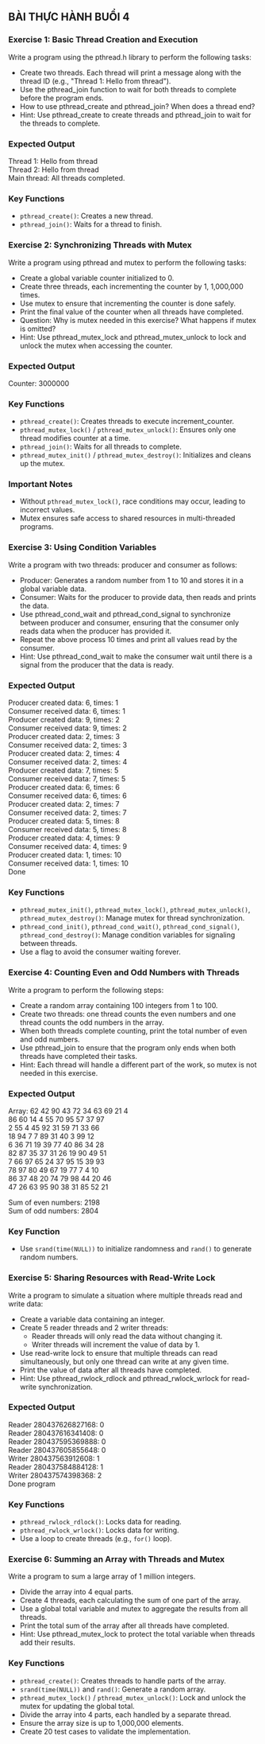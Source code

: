 ## BÀI THỰC HÀNH BUỔI 4

### Exercise 1: Basic Thread Creation and Execution
Write a program using the pthread.h library to perform the following tasks:
- Create two threads. Each thread will print a message along with the thread ID (e.g., "Thread 1: Hello from thread").
- Use the pthread_join function to wait for both threads to complete before the program ends.
- How to use pthread_create and pthread_join? When does a thread end?
- Hint: Use pthread_create to create threads and pthread_join to wait for the threads to complete.

### Expected Output

Thread 1: Hello from thread  
Thread 2: Hello from thread  
Main thread: All threads completed.  

### Key Functions
- `pthread_create()`: Creates a new thread.
- `pthread_join()`: Waits for a thread to finish.

### Exercise 2: Synchronizing Threads with Mutex
Write a program using pthread and mutex to perform the following tasks:
- Create a global variable counter initialized to 0.
- Create three threads, each incrementing the counter by 1, 1,000,000 times.
- Use mutex to ensure that incrementing the counter is done safely.
- Print the final value of the counter when all threads have completed.
- Question: Why is mutex needed in this exercise? What happens if mutex is omitted?
- Hint: Use pthread_mutex_lock and pthread_mutex_unlock to lock and unlock the mutex when accessing the counter.

### Expected Output
Counter: 3000000

### Key Functions
- `pthread_create()`: Creates threads to execute increment_counter.
- `pthread_mutex_lock()` / `pthread_mutex_unlock()`: Ensures only one thread modifies counter at a time.
- `pthread_join()`: Waits for all threads to complete.
- `pthread_mutex_init()` / `pthread_mutex_destroy()`: Initializes and cleans up the mutex.

### Important Notes
- Without `pthread_mutex_lock()`, race conditions may occur, leading to incorrect values.
- Mutex ensures safe access to shared resources in multi-threaded programs.

### Exercise 3: Using Condition Variables
Write a program with two threads: producer and consumer as follows:
- Producer: Generates a random number from 1 to 10 and stores it in a global variable data.
- Consumer: Waits for the producer to provide data, then reads and prints the data.
- Use pthread_cond_wait and pthread_cond_signal to synchronize between producer and consumer, ensuring that the consumer only reads data when the producer has provided it.
- Repeat the above process 10 times and print all values read by the consumer.
- Hint: Use pthread_cond_wait to make the consumer wait until there is a signal from the producer that the data is ready.

### Expected Output

Producer created data: 6, times: 1  
Consumer received data: 6, times: 1  
Producer created data: 9, times: 2  
Consumer received data: 9, times: 2  
Producer created data: 2, times: 3  
Consumer received data: 2, times: 3  
Producer created data: 2, times: 4  
Consumer received data: 2, times: 4  
Producer created data: 7, times: 5  
Consumer received data: 7, times: 5  
Producer created data: 6, times: 6  
Consumer received data: 6, times: 6  
Producer created data: 2, times: 7  
Consumer received data: 2, times: 7  
Producer created data: 5, times: 8  
Consumer received data: 5, times: 8  
Producer created data: 4, times: 9  
Consumer received data: 4, times: 9  
Producer created data: 1, times: 10  
Consumer received data: 1, times: 10  
Done

### Key Functions
- `pthread_mutex_init()`, `pthread_mutex_lock()`, `pthread_mutex_unlock()`, `pthread_mutex_destroy()`: Manage mutex for thread synchronization.
- `pthread_cond_init()`, `pthread_cond_wait()`, `pthread_cond_signal()`, `pthread_cond_destroy()`: Manage condition variables for signaling between threads.
- Use a flag to avoid the consumer waiting forever.

### Exercise 4: Counting Even and Odd Numbers with Threads
Write a program to perform the following steps:
- Create a random array containing 100 integers from 1 to 100.
- Create two threads: one thread counts the even numbers and one thread counts the odd numbers in the array.
- When both threads complete counting, print the total number of even and odd numbers.
- Use pthread_join to ensure that the program only ends when both threads have completed their tasks.
- Hint: Each thread will handle a different part of the work, so mutex is not needed in this exercise.

### Expected Output

Array:
62 42 90 43 72 34 63 69 21 4  
86 60 14 4 55 70 95 57 37 97  
2 55 4 45 92 31 59 71 33 66  
18 94 7 7 89 31 40 3 99 12  
6 36 71 19 39 77 40 86 34 28  
82 87 35 37 31 26 19 90 49 51  
7 66 97 65 24 37 95 15 39 93  
78 97 80 49 67 19 77 7 4 10  
86 37 48 20 74 79 98 44 20 46  
47 26 63 95 90 38 31 85 52 21  

Sum of even numbers: 2198  
Sum of odd numbers: 2804  

### Key Function
- Use `srand(time(NULL))` to initialize randomness and `rand()` to generate random numbers.

### Exercise 5: Sharing Resources with Read-Write Lock
Write a program to simulate a situation where multiple threads read and write data:
- Create a variable data containing an integer.
- Create 5 reader threads and 2 writer threads:
    - Reader threads will only read the data without changing it.
    - Writer threads will increment the value of data by 1.
- Use read-write lock to ensure that multiple threads can read simultaneously, but only one thread can write at any given time.
- Print the value of data after all threads have completed.
- Hint: Use pthread_rwlock_rdlock and pthread_rwlock_wrlock for read-write synchronization.

### Expected Output

Reader 280437626827168: 0  
Reader 280437616341408: 0  
Reader 280437595369888: 0  
Reader 280437605855648: 0  
Writer 280437563912608: 1  
Reader 280437584884128: 1  
Writer 280437574398368: 2  
Done program

### Key Functions
- `pthread_rwlock_rdlock()`: Locks data for reading.
- `pthread_rwlock_wrlock()`: Locks data for writing.
- Use a loop to create threads (e.g., `for()` loop).


### Exercise 6: Summing an Array with Threads and Mutex
Write a program to sum a large array of 1 million integers.
- Divide the array into 4 equal parts.
- Create 4 threads, each calculating the sum of one part of the array.
- Use a global total variable and mutex to aggregate the results from all threads.
- Print the total sum of the array after all threads have completed.
- Hint: Use pthread_mutex_lock to protect the total variable when threads add their results.

### Key Functions
- `pthread_create()`: Creates threads to handle parts of the array.
- `srand(time(NULL))` and `rand()`: Generate a random array.
- `pthread_mutex_lock()` / `pthread_mutex_unlock()`: Lock and unlock the mutex for updating the global total.
- Divide the array into 4 parts, each handled by a separate thread.
- Ensure the array size is up to 1,000,000 elements.
- Create 20 test cases to validate the implementation.


